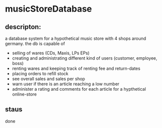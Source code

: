 # musicStoreDatabase

## descripton: 

a database system for a hypothetical music store with 4 shops around germany. the db is capable of 
*  selling of wares (CDs, Maxis, LPs EPs)
*  creating and administrating different kind of users (customer, employee, boss) 
*  renting wares and keeping track of renting fee and return-dates
*  placing orders to refill stock
*  see overall sales and sales per shop
*  warn user if there is an article reaching a low number
*  administer a rating and comments for each article for a hypthetical online-store

## staus

  done
